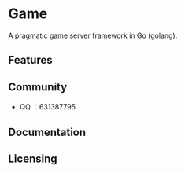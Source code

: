 Game
====
A pragmatic game server framework in Go (golang).

Features
---------



Community
---------

* QQ ：631387795

Documentation
---------


Licensing
---------


